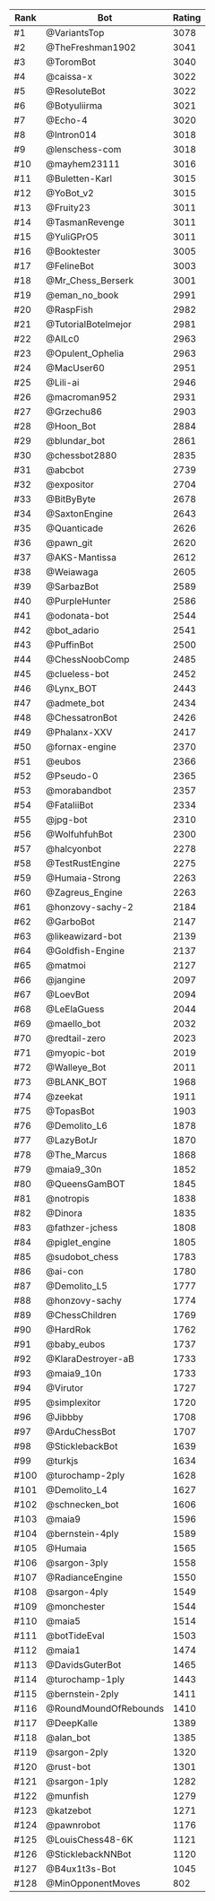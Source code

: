 Rank|Bot|Rating
---|---|---
#1|@VariantsTop|3078
#2|@TheFreshman1902|3041
#3|@ToromBot|3040
#4|@caissa-x|3022
#5|@ResoluteBot|3022
#6|@Botyuliirma|3021
#7|@Echo-4|3020
#8|@Intron014|3018
#9|@lenschess-com|3018
#10|@mayhem23111|3016
#11|@Buletten-Karl|3015
#12|@YoBot_v2|3015
#13|@Fruity23|3011
#14|@TasmanRevenge|3011
#15|@YuliGPrO5|3011
#16|@Booktester|3005
#17|@FelineBot|3003
#18|@Mr_Chess_Berserk|3001
#19|@eman_no_book|2991
#20|@RaspFish|2982
#21|@TutorialBotelmejor|2981
#22|@AILc0|2963
#23|@Opulent_Ophelia|2963
#24|@MacUser60|2951
#25|@Lili-ai|2946
#26|@macroman952|2931
#27|@Grzechu86|2903
#28|@Hoon_Bot|2884
#29|@blundar_bot|2861
#30|@chessbot2880|2835
#31|@abcbot|2739
#32|@expositor|2704
#33|@BitByByte|2678
#34|@SaxtonEngine|2643
#35|@Quanticade|2626
#36|@pawn_git|2620
#37|@AKS-Mantissa|2612
#38|@Weiawaga|2605
#39|@SarbazBot|2589
#40|@PurpleHunter|2586
#41|@odonata-bot|2544
#42|@bot_adario|2541
#43|@PuffinBot|2500
#44|@ChessNoobComp|2485
#45|@clueless-bot|2452
#46|@Lynx_BOT|2443
#47|@admete_bot|2434
#48|@ChessatronBot|2426
#49|@Phalanx-XXV|2417
#50|@fornax-engine|2370
#51|@eubos|2366
#52|@Pseudo-0|2365
#53|@morabandbot|2357
#54|@FataliiBot|2334
#55|@jpg-bot|2310
#56|@WolfuhfuhBot|2300
#57|@halcyonbot|2278
#58|@TestRustEngine|2275
#59|@Humaia-Strong|2263
#60|@Zagreus_Engine|2263
#61|@honzovy-sachy-2|2184
#62|@GarboBot|2147
#63|@likeawizard-bot|2139
#64|@Goldfish-Engine|2137
#65|@matmoi|2127
#66|@jangine|2097
#67|@LoevBot|2094
#68|@LeElaGuess|2044
#69|@maello_bot|2032
#70|@redtail-zero|2023
#71|@myopic-bot|2019
#72|@Walleye_Bot|2011
#73|@BLANK_BOT|1968
#74|@zeekat|1911
#75|@TopasBot|1903
#76|@Demolito_L6|1878
#77|@LazyBotJr|1870
#78|@The_Marcus|1868
#79|@maia9_30n|1852
#80|@QueensGamBOT|1845
#81|@notropis|1838
#82|@Dinora|1835
#83|@fathzer-jchess|1808
#84|@piglet_engine|1805
#85|@sudobot_chess|1783
#86|@ai-con|1780
#87|@Demolito_L5|1777
#88|@honzovy-sachy|1774
#89|@ChessChildren|1769
#90|@HardRok|1762
#91|@baby_eubos|1737
#92|@KlaraDestroyer-aB|1733
#93|@maia9_10n|1733
#94|@Virutor|1727
#95|@simplexitor|1720
#96|@Jibbby|1708
#97|@ArduChessBot|1707
#98|@SticklebackBot|1639
#99|@turkjs|1634
#100|@turochamp-2ply|1628
#101|@Demolito_L4|1627
#102|@schnecken_bot|1606
#103|@maia9|1596
#104|@bernstein-4ply|1589
#105|@Humaia|1565
#106|@sargon-3ply|1558
#107|@RadianceEngine|1550
#108|@sargon-4ply|1549
#109|@monchester|1544
#110|@maia5|1514
#111|@botTideEval|1503
#112|@maia1|1474
#113|@DavidsGuterBot|1465
#114|@turochamp-1ply|1443
#115|@bernstein-2ply|1411
#116|@RoundMoundOfRebounds|1410
#117|@DeepKalle|1389
#118|@alan_bot|1385
#119|@sargon-2ply|1320
#120|@rust-bot|1301
#121|@sargon-1ply|1282
#122|@munfish|1279
#123|@katzebot|1271
#124|@pawnrobot|1176
#125|@LouisChess48-6K|1121
#126|@SticklebackNNBot|1120
#127|@B4ux1t3s-Bot|1045
#128|@MinOpponentMoves|802
